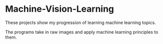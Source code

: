 # Machine-Vision-Learning

These projects show my progression of learning machine learning topics.

The programs take in raw images and apply machine learning principles to them.
